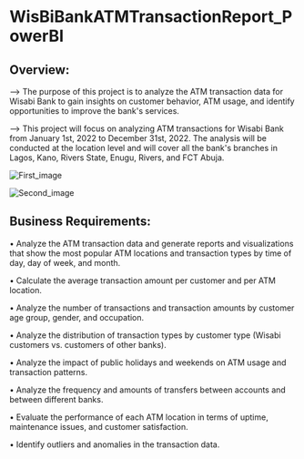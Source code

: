 # WisBiBankATMTransactionReport_PowerBI

## Overview: 

--> The purpose of this project is to analyze the ATM transaction data for Wisabi Bank to gain insights on customer behavior, ATM usage, and identify opportunities to improve the bank's services.

--> This project will focus on analyzing ATM transactions for Wisabi Bank from January 1st, 2022 to December 31st, 2022. The analysis will be conducted at the location level and will cover all the bank's branches in Lagos, Kano, Rivers State, Enugu, Rivers, and FCT Abuja.

![First_image](https://github.com/AgolaHarsh01/WisBiBankATMTransactionReport_PowerBI/assets/139684996/bca88e70-3148-49dc-967c-6282b4b799bd)

![Second_image](https://github.com/AgolaHarsh01/WisBiBankATMTransactionReport_PowerBI/assets/139684996/173bda2f-1c8b-4fe9-a1c3-d92e39cc2a4f)



## Business Requirements:

•	Analyze the ATM transaction data and generate reports and visualizations that show the most popular ATM locations and transaction types by time of day, day of week, and month.

•	Calculate the average transaction amount per customer and per ATM location.

•	Analyze the number of transactions and transaction amounts by customer age group, gender, and occupation.

•	Analyze the distribution of transaction types by customer type (Wisabi customers vs. customers of other banks).

•	Analyze the impact of public holidays and weekends on ATM usage and transaction patterns.

•	Analyze the frequency and amounts of transfers between accounts and between different banks.

•	Evaluate the performance of each ATM location in terms of uptime, maintenance issues, and customer satisfaction.

•	Identify outliers and anomalies in the transaction data.

